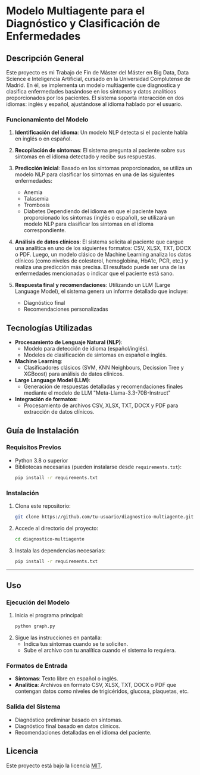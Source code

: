 # Modelo Multiagente para el Diagnóstico y Clasificación de Enfermedades

## Descripción General
Este proyecto es mi Trabajo de Fin de Máster del Máster en Big Data, Data Science e Inteligencia Artificial, cursado en la Universidad Complutense de Madrid. En él, se implementa un modelo multiagente que diagnostica y clasifica enfermedades basándose en los síntomas y datos analíticos proporcionados por los pacientes. El sistema soporta interacción en dos idiomas: inglés y español, ajustándose al idioma hablado por el usuario.

### Funcionamiento del Modelo
1. **Identificación del idioma**: Un modelo NLP detecta si el paciente habla en inglés o en español.
2. **Recopilación de síntomas**: El sistema pregunta al paciente sobre sus síntomas en el idioma detectado y recibe sus respuestas.
3. **Predicción inicial**: Basado en los síntomas proporcionados, se utiliza un modelo NLP para clasificar los síntomas en una de las siguientes enfermedades:
   - Anemia
   - Talasemia
   - Trombosis
   - Diabetes
Dependiendo del idioma en que el paciente haya proporcionado los síntomas (inglés o español), se utilizará un modelo NLP para clasificar los síntomas en el idioma correspondiente.
4. **Análisis de datos clínicos**: El sistema solicita al paciente que cargue una analítica en uno de los siguientes formatos: CSV, XLSX, TXT, DOCX o PDF. Luego, un modelo clásico de Machine Learning analiza los datos clínicos (como niveles de colesterol, hemoglobina, HbA1c, PCR, etc.) y realiza una predicción más precisa. El resultado puede ser una de las enfermedades mencionadas o indicar que el paciente está sano.

5. **Respuesta final y recomendaciones**: Utilizando un LLM (Large Language Model), el sistema genera un informe detallado que incluye:
   - Diagnóstico final
   - Recomendaciones personalizadas


## Tecnologías Utilizadas
- **Procesamiento de Lenguaje Natural (NLP)**:
  - Modelo para detección de idioma (español/inglés).
  - Modelos de clasificación de síntomas en español e inglés.
- **Machine Learning**:
  - Clasificadores clásicos (SVM, KNN Neighbours, Decission Tree y XGBoost) para análisis de datos clínicos.
- **Large Language Model (LLM)**:
  - Generación de respuestas detalladas y recomendaciones finales mediante el modelo de LLM "Meta-Llama-3.3-70B-Instruct"
- **Integración de formatos**:
  - Procesamiento de archivos CSV, XLSX, TXT, DOCX y PDF para extracción de datos clínicos.


## Guía de Instalación
### Requisitos Previos
- Python 3.8 o superior
- Bibliotecas necesarias (pueden instalarse desde `requirements.txt`):
  ```bash
  pip install -r requirements.txt
  ```

### Instalación
1. Clona este repositorio:
   ```bash
   git clone https://github.com/tu-usuario/diagnostico-multiagente.git
   ```
2. Accede al directorio del proyecto:
   ```bash
   cd diagnostico-multiagente
   ```
3. Instala las dependencias necesarias:
   ```bash
   pip install -r requirements.txt
   ```

---

## Uso
### Ejecución del Modelo
1. Inicia el programa principal:
   ```bash
   python graph.py
   ```
2. Sigue las instrucciones en pantalla:
   - Indica tus síntomas cuando se te soliciten.
   - Sube el archivo con tu analítica cuando el sistema lo requiera.

### Formatos de Entrada
- **Síntomas**: Texto libre en español o inglés.
- **Analítica**: Archivos en formato CSV, XLSX, TXT, DOCX o PDF que contengan datos como niveles de trigicéridos, glucosa, plaquetas, etc.

### Salida del Sistema
- Diagnóstico preliminar basado en síntomas.
- Diagnóstico final basado en datos clínicos.
- Recomendaciones detalladas en el idioma del paciente.



## Licencia
Este proyecto está bajo la licencia [MIT](LICENSE).



  